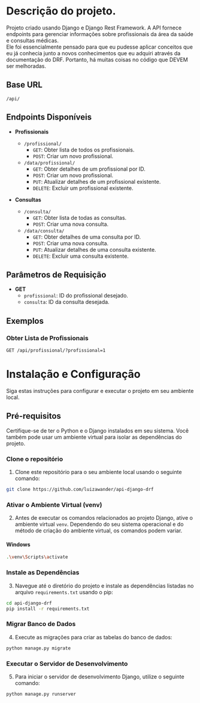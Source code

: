 # Descrição do projeto.

Projeto criado usando Django e Django Rest Framework. A API fornece endpoints para gerenciar informações sobre profissionais da área da saúde e consultas médicas. </br>
Ele foi essencialmente pensado para que eu pudesse aplicar conceitos que eu já conhecia junto a novos conhecimentos que eu adquiri através da documentação do DRF. Portanto, há muitas coisas no código que DEVEM ser melhoradas. 

## Base URL

`/api/`

## Endpoints Disponíveis

- **Profissionais**
  - `/profissional/`
    - `GET`: Obter lista de todos os profissionais.
    - `POST`: Criar um novo profissional.
  - `/data/profissional/`
    - `GET`: Obter detalhes de um profissional por ID.
    - `POST`: Criar um novo profissional.
    - `PUT`: Atualizar detalhes de um profissional existente.
    - `DELETE`: Excluir um profissional existente.
    
- **Consultas**
  - `/consulta/`
    - `GET`: Obter lista de todas as consultas.
    - `POST`: Criar uma nova consulta.
  - `/data/consulta/`
    - `GET`: Obter detalhes de uma consulta por ID.
    - `POST`: Criar uma nova consulta.
    - `PUT`: Atualizar detalhes de uma consulta existente.
    - `DELETE`: Excluir uma consulta existente.

## Parâmetros de Requisição

- **GET**
  - `profissional`: ID do profissional desejado.
  - `consulta`: ID da consulta desejada.

## Exemplos

### Obter Lista de Profissionais

```http
GET /api/profissional/?profissional=1
```


# Instalação e Configuração

Siga estas instruções para configurar e executar o projeto em seu ambiente local.

## Pré-requisitos

Certifique-se de ter o Python e o Django instalados em seu sistema. Você também pode usar um ambiente virtual para isolar as dependências do projeto. </br>

### Clone o repositório

   1. Clone este repositório para o seu ambiente local usando o seguinte comando:

   ```bash
   git clone https://github.com/luizawander/api-django-drf
   ```
 ### Ativar o Ambiente Virtual (venv)

2. Antes de executar os comandos relacionados ao projeto Django, ative o ambiente virtual `venv`. Dependendo do seu sistema operacional e do método de criação do ambiente virtual, os comandos podem variar. 

#### Windows

```bash
.\venv\Scripts\activate
````

   ### Instale as Dependências

3. Navegue até o diretório do projeto e instale as dependências listadas no arquivo `requirements.txt` usando o pip:

```bash
cd api-django-drf
pip install -r requirements.txt
```
### Migrar Banco de Dados

4. Execute as migrações para criar as tabelas do banco de dados:

```bash
python manage.py migrate
```
### Executar o Servidor de Desenvolvimento

5. Para iniciar o servidor de desenvolvimento Django, utilize o seguinte comando:

```bash
python manage.py runserver

